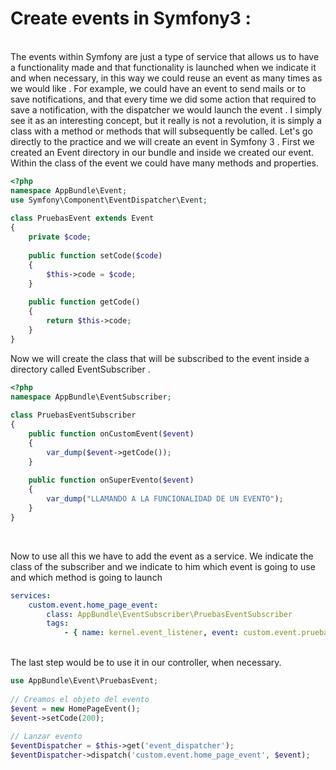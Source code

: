 <h1>Create events in Symfony3 :</h1><br>
The events within Symfony are just a type of service that allows us to have a functionality made and that functionality is launched when we indicate it and when necessary, in this way we could reuse an event as many times as we would like . For example, we could have an event to send mails or to save notifications, and that every time we did some action that required to save a notification, with the dispatcher we would launch the event . I simply see it as an interesting concept, but it really is not a revolution, it is simply a class with a method or methods that will subsequently be called.
Let's go directly to the practice and we will create an event in Symfony 3 .
First we created an Event directory in our bundle and inside we created our event. Within the class of the event we could have many methods and properties.


<br>

```php
<?php
namespace AppBundle\Event;
use Symfony\Component\EventDispatcher\Event;
 
class PruebasEvent extends Event
{
    private $code;
 
    public function setCode($code)
    {
        $this->code = $code;
    }
 
    public function getCode()
    {
        return $this->code;
    }
}
```

Now we will create the class that will be subscribed to the event inside a directory called EventSubscriber .<br>

```php
<?php
namespace AppBundle\EventSubscriber;
 
class PruebasEventSubscriber
{
    public function onCustomEvent($event)
    {
        var_dump($event->getCode());
    }
     
    public function onSuperEvento($event)
    {
        var_dump("LLAMANDO A LA FUNCIONALIDAD DE UN EVENTO");
    }
}
```

<br>

Now to use all this we have to add the event as a service. We indicate the class of the subscriber and we indicate to him which event is going to use and which method is going to launch
<br>
```yaml
services:
    custom.event.home_page_event:
        class: AppBundle\EventSubscriber\PruebasEventSubscriber
        tags:
            - { name: kernel.event_listener, event: custom.event.pruebas_event, method: onSuperEvento }
```
<br>
The last step would be to use it in our controller, when necessary.<br>

```php
use AppBundle\Event\PruebasEvent;
 
// Creamos el objeto del evento
$event = new HomePageEvent();
$event->setCode(200);
 
// Lanzar evento
$eventDispatcher = $this->get('event_dispatcher');
$eventDispatcher->dispatch('custom.event.home_page_event', $event);
```
